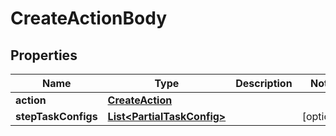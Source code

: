 

# CreateActionBody


## Properties

| Name | Type | Description | Notes |
|------------ | ------------- | ------------- | -------------|
|**action** | [**CreateAction**](CreateAction.md) |  |  |
|**stepTaskConfigs** | [**List&lt;PartialTaskConfig&gt;**](PartialTaskConfig.md) |  |  [optional] |



